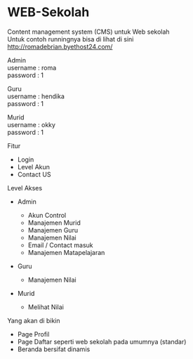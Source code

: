 # WEB-Sekolah
 Content management system (CMS) untuk Web sekolah <br>
 Untuk contoh runningnya bisa di lihat di sini <br>
 http://romadebrian.byethost24.com/
 
Admin <br>
username	: roma <br>
password	: 1 

Guru <br>
username	: hendika <br>
password	: 1 <br>

Murid <br>
username	: okky <br>
password	: 1 <br>


 Fitur
 - Login
 - Level Akun
 - Contact US
 
 Level Akses
 - Admin
   + Akun Control
   + Manajemen Murid
   + Manajemen Guru
   + Manajemen Nilai
   + Email / Contact masuk  
   + Manajemen Matapelajaran
   
 - Guru
   + Manajemen Nilai
   
 - Murid
   + Melihat Nilai
   
Yang akan di bikin
- Page Profil
- Page Daftar seperti web sekolah pada umumnya (standar)
- Beranda bersifat dinamis
